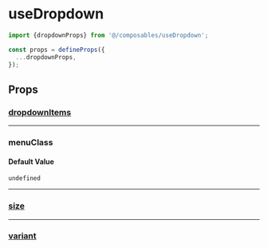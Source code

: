 # useDropdown

```typescript
import {dropdownProps} from '@/composables/useDropdown';

const props = defineProps({
  ...dropdownProps,
});
```

## Props

### [dropdownItems](../useDropdownItems)

---

### menuClass

#### Default Value

`undefined`

---

### [size](../useSize)

---

### [variant](../useVariant)
